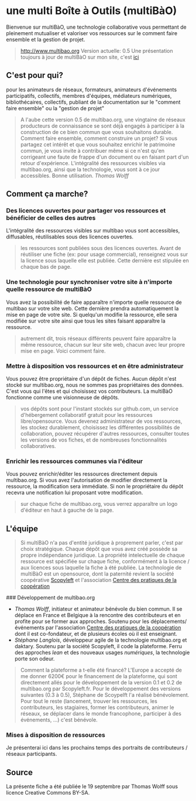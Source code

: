 # une multi Boîte à Outils (multiBàO)

Bienvenue sur multiBàO, une technologie collaborative vous permettant de pleinement mutualiser et valoriser vos ressources sur le comment faire ensemble et la gestion de projet. 

> http://www.multibao.org
> Version actuelle: 0.5
> Une présentation toujours à jour de multiBàO sur mon site, c'est [ici](http://www.multibao.org/multibao/contributions/pages/documentation/presentation.md)

## C'est pour qui? 

pour les animateurs de réseaux, formateurs, animateurs d'événements participatifs, collectifs, membres d'équipes, médiateurs numériques, bibliothécaires, collectifs, publiant de la documentation sur le "comment faire ensemble" ou la "gestion de projet"

> A l'aube cette version 0.5 de multibao.org, une vingtaine de réseaux producteurs de connaissance se sont déjà engagés à participer à la construction de ce bien commun que vous souhaitons durable. Comment faire ensemble, comment construire un projet? Si vous partagez cet intérêt et que vous souhaitez enrichir le patrimoine commun, je vous invite à contribuer même si ce n'est qu'en corrigeant une faute de frappe d'un document ou en faisant part d'un retour d'expérience. L'intégralité des ressources visibles via multibao.org, ainsi que la technologie, vous sont à ce jour accessibles. Bonne utilisation. *Thomas Wolff*

## Comment ça marche? 

### Des licences ouvertes pour partager vos ressources et bénéficier de celles des autres

L'intégralité des ressources visibles sur multibao vous sont accessibles, diffusables, réutilisables sous des licences ouvertes. 

> les ressources sont publiées sous des licences ouvertes. Avant de réutiliser une fiche (ex: pour usage commercial), renseignez vous sur la licence sous laquelle elle est publiée. Cette dernière est stipulée en chaque bas de page.  

### Une technologie pour synchroniser votre site à n'importe quelle ressource de multiBàO

Vous avez la possibilité de faire apparaître n'importe quelle ressource de multibao sur votre site web. Cette dernière prendra automatiquement la mise en page de votre site. Si quelqu'un modifie la ressource, elle sera modifiée sur votre site ainsi que tous les sites faisant apparaître la ressource. 

> autrement dit, trois réseaux différents peuvent faire apparaître la même ressource, chacun sur leur site web, chacun avec leur propre mise en page. Voici comment faire. 

### Mettre à disposition vos ressources et en être administrateur

Vous pouvez être propriétaire d'un dépôt de fiches. Aucun dépôt n'est stocké sur multibao.org, nous ne sommes pas propriétaires des données. C'est vous qui l'êtes et qui choisissez vos contributeurs. La multiBàO fonctionne comme une visionneuse de dépôts.

> vos dépôts sont pour l'instant stockés sur github.com, un service d'hébergement collaboratif gratuit pour les ressources libre/opensource. Vous devenez administrateur de vos ressources, les stockez durablement, choisissez les différentes possibilités de collaboration, pouvez récupérer d'autres ressources, consulter toutes les versions de vos fiches, et de nombreuses fonctionnalités collaboratives. 

### Enrichir les ressources communes via l'éditeur

Vous pouvez enrichir/éditer les ressources directement depuis multibao.org. Si vous avez l'autorisation de modifier directement la ressource, la modification sera immédiate. Si non le propriétaire du dépôt recevra une notification lui proposant votre modification. 

> sur chaque fiche de multibao.org, vous verrez apparaître un logo d'éditeur en haut à gauche de la page.

## L'équipe

> Si multiBàO n'a pas d'entité juridique à proprement parler, c'est par choix stratégique. Chaque dépôt que vous avez créé possède sa propre indépendance juridique. La propriété intelectuelle de chaque ressource est spécifiée sur chaque fiche, conformément à la licence / aux licences sous laquelle la fiche à été publiée. La technologie de multiBàO est un opensource, dont la paternité revient la société coopérative [Scopyleft](http://scopyleft.fr) et l'association [Centre des pratiques de la coopération](http://cpcoop.fr)

### Développement de multibao.org

* *Thomas Wolff*, initiateur et animateur bénévole du bien commun. Il se déplace en France et Belgique à la rencontre des contributeurs et en profite pour se former aux approches. Soutenu pour les déplacements/événements par l'association [Centre des pratiques de la coopération](http://cpcoop.fr) dont il est co-fondateur, et de plusieurs écoles où il est enseignant. 
* *Stéphane Langlois*, développeur agile de la technologie multibao.org et daktary. Soutenu par la société Scopyleft, il code la plateforme. Ferru des approches *lean* et des nouveaux usages *numériques*, la technologie porte son odeur. 

> Comment la plateforme a t-elle été financé? L'Europe a accepté de me donner 6200€ pour le financement de la plateforme, qui sont directement allés pour le développement de la version 0.1 et 0.2 de multibao.org par Scopyleft.fr. Pour le développement des versions suivantes (0.3 à 0.5), Stéphane de Scoypelft l'a réalisé bénévolement. Pour tout le reste (lancement, trouver les ressources, les contributeurs, les stagiaires, former les contributeurs, animer le réseaux, se déplacer dans le monde francophone, participer à des événements, ...) c'est bénévole.

### Mises à disposition de ressources

Je présenterai ici dans les prochains temps des portraits de contributeurs / réseaux participants. 

## Source

La présente fiche a été publiée le 19 septembre par Thomas Wolff sous licence Creative Commons BY-SA. 




